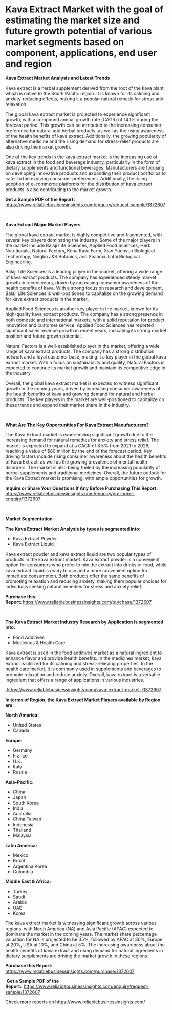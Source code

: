 <p><h1>Kava Extract Market with the goal of estimating the market size and future growth potential of various market segments based on component, applications, end user and region</h1></p><p><strong>Kava Extract Market Analysis and Latest Trends</strong></p>
<p><p>Kava extract is a herbal supplement derived from the root of the kava plant, which is native to the South Pacific region. It is known for its calming and anxiety-reducing effects, making it a popular natural remedy for stress and relaxation.</p><p>The global kava extract market is projected to experience significant growth, with a compound annual growth rate (CAGR) of 14.1% during the forecast period. This growth can be attributed to the increasing consumer preference for natural and herbal products, as well as the rising awareness of the health benefits of kava extract. Additionally, the growing popularity of alternative medicine and the rising demand for stress-relief products are also driving the market growth.</p><p>One of the key trends in the kava extract market is the increasing use of kava extract in the food and beverage industry, particularly in the form of dietary supplements and functional beverages. Manufacturers are focusing on developing innovative products and expanding their product portfolios to cater to the evolving consumer preferences. Additionally, the rising adoption of e-commerce platforms for the distribution of kava extract products is also contributing to the market growth.</p></p>
<p><strong>Get a Sample PDF of the Report:&nbsp;</strong> <a href="https://www.reliablebusinessinsights.com/enquiry/request-sample/1372607">https://www.reliablebusinessinsights.com/enquiry/request-sample/1372607</a></p>
<p>&nbsp;</p>
<p><strong>Kava Extract Major Market Players</strong></p>
<p><p>The global kava extract market is highly competitive and fragmented, with several key players dominating the industry. Some of the major players in the market include Balaji Life Sciences, Applied Food Sciences, Herb Nutritionals, Natural Factors, Kona Kava Farm, Xian Yuensun Biological Technology, Ningbo J&S Botanics, and Shaanxi Jintai Biological Engineering.</p><p>Balaji Life Sciences is a leading player in the market, offering a wide range of kava extract products. The company has experienced steady market growth in recent years, driven by increasing consumer awareness of the health benefits of kava. With a strong focus on research and development, Balaji Life Sciences is well-positioned to capitalize on the growing demand for kava extract products in the market.</p><p>Applied Food Sciences is another key player in the market, known for its high-quality kava extract products. The company has a strong presence in both domestic and international markets, with a solid reputation for product innovation and customer service. Applied Food Sciences has reported significant sales revenue growth in recent years, indicating its strong market position and future growth potential.</p><p>Natural Factors is a well-established player in the market, offering a wide range of kava extract products. The company has a strong distribution network and a loyal customer base, making it a key player in the global kava extract market. With a focus on sustainability and quality, Natural Factors is expected to continue its market growth and maintain its competitive edge in the industry.</p><p>Overall, the global kava extract market is expected to witness significant growth in the coming years, driven by increasing consumer awareness of the health benefits of kava and growing demand for natural and herbal products. The key players in the market are well-positioned to capitalize on these trends and expand their market share in the industry.</p></p>
<p>&nbsp;</p>
<p><strong>What Are The Key Opportunities For Kava Extract Manufacturers?</strong></p>
<p><p>The Kava Extract market is experiencing significant growth due to the increasing demand for natural remedies for anxiety and stress relief. The market is expected to expand at a CAGR of 8.5% from 2021 to 2026, reaching a value of $80 million by the end of the forecast period. Key driving factors include rising consumer awareness about the health benefits of Kava Extract, as well as the growing prevalence of mental health disorders. The market is also being fueled by the increasing popularity of herbal supplements and traditional medicines. Overall, the future outlook for the Kava Extract market is promising, with ample opportunities for growth.</p></p>
<p><strong>Inquire or Share Your Questions If Any Before Purchasing This Report:</strong> <a href="https://www.reliablebusinessinsights.com/enquiry/pre-order-enquiry/1372607">https://www.reliablebusinessinsights.com/enquiry/pre-order-enquiry/1372607</a></p>
<p>&nbsp;</p>
<p><strong>Market Segmentation</strong></p>
<p><strong>The Kava Extract Market Analysis by types is segmented into:</strong></p>
<p><ul><li>Kava Extract Powder</li><li>Kava Extract Liquid</li></ul></p>
<p><p>Kava extract powder and kava extract liquid are two popular types of products in the kava extract market. Kava extract powder is a convenient option for consumers who prefer to mix the extract into drinks or food, while kava extract liquid is ready to use and a more convenient option for immediate consumption. Both products offer the same benefits of promoting relaxation and reducing anxiety, making them popular choices for individuals seeking natural remedies for stress and anxiety relief.</p></p>
<p><strong>Purchase this Report:&nbsp;</strong><a href="https://www.reliablebusinessinsights.com/purchase/1372607">https://www.reliablebusinessinsights.com/purchase/1372607</a></p>
<p>&nbsp;</p>
<p><strong>The Kava Extract Market Industry Research by Application is segmented into:</strong></p>
<p><ul><li>Food Additives</li><li>Medicines & Health Care</li></ul></p>
<p><p>Kava extract is used in the food additives market as a natural ingredient to enhance flavor and provide health benefits. In the medicines market, kava extract is utilized for its calming and stress-relieving properties. In the health care market, it is commonly used in supplements and beverages to promote relaxation and reduce anxiety. Overall, kava extract is a versatile ingredient that offers a range of applications in various industries.</p></p>
<p><a href="https://www.reliablebusinessinsights.com/kava-extract-market-r1372607">&nbsp;https://www.reliablebusinessinsights.com/kava-extract-market-r1372607</a></p>
<p><strong>In terms of Region, the Kava Extract Market Players available by Region are:</strong></p>
<p>
    <p> <strong> North America: </strong>
        <ul>
            <li>United States</li>
            <li>Canada</li>
        </ul>
        </p> 
    <p> <strong> Europe: </strong>
        <ul>
            <li>Germany</li>
            <li>France</li>
            <li>U.K.</li>
            <li>Italy</li>
            <li>Russia</li>
        </ul>
        </p> 
    <p> <strong> Asia-Pacific: </strong>
        <ul>
            <li>China</li>
            <li>Japan</li>
            <li>South Korea</li>
            <li>India</li>
            <li>Australia</li>
            <li>China Taiwan</li>
            <li>Indonesia</li>
            <li>Thailand</li>
            <li>Malaysia</li>
        </ul>
        </p> 
    <p> <strong> Latin America: </strong>
        <ul>
            <li>Mexico</li>
            <li>Brazil</li>
            <li>Argentina Korea</li>
            <li>Colombia</li>
        </ul>
        </p> 
    <p> <strong> Middle East & Africa: </strong>
        <ul>
            <li>Turkey</li>
            <li>Saudi</li>
            <li>Arabia</li>
            <li>UAE</li>
            <li>Korea</li>
        </ul>
    </p>
    </p>
<p><p>The kava extract market is witnessing significant growth across various regions, with North America (NA) and Asia Pacific (APAC) expected to dominate the market in the coming years. The market share percentage valuation for NA is projected to be 35%, followed by APAC at 30%, Europe at 20%, USA at 10%, and China at 5%. The increasing awareness about the health benefits of kava extract and rising demand for natural ingredients in dietary supplements are driving the market growth in these regions.</p></p>
<p><strong>Purchase this Report: </strong><a href="https://www.reliablebusinessinsights.com/purchase/1372607">https://www.reliablebusinessinsights.com/purchase/1372607</a></p>
<p>&nbsp;<strong>Get a Sample PDF of the Report:&nbsp;&nbsp;</strong><a href="https://www.reliablebusinessinsights.com/enquiry/request-sample/1372607">https://www.reliablebusinessinsights.com/enquiry/request-sample/1372607</a></p>
<p><strong></strong></p>
<p>Check more reports on https://www.reliablebusinessinsights.com/</p>